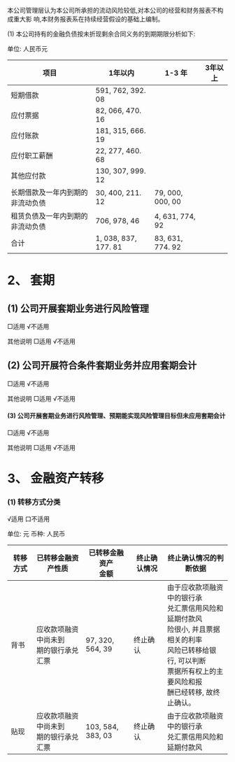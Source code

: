 本公司管理层认为本公司所承担的流动风险较低,对本公司的经营和财务报表不构成重大影 响,本财务报表系在持续经营假设的基础上编制。

(1) 本公司持有的金融负债按未折现剩余合同义务的到期期限分析如下:

单位: 人民币元

| 项目               | 1年以内                 | 1-3 年            | 3年以上 |
|------------------|----------------------|------------------|------|
| 短期借款             | 591, 762, 392. 08    |                  |      |
| 应付票据             | 82, 066, 470. 16     |                  |      |
| 应付账款             | 181, 315, 666. 19    |                  |      |
| 应付职工薪酬           | 22, 277, 460. 68     |                  |      |
| 其他应付款            | 130, 307, 999. 12    |                  |      |
| 长期借款及一年内到期的非流动负债 | 30, 400, 211. 12     | 79, 000, 000, 00 |      |
| 租赁负债及一年内到期的非流动负债 | 706, 978, 46         | 4, 631, 774, 92  |      |
| 合计               | 1, 038, 837, 177. 81 | 83, 631, 774. 92 |      |

# 2、 套期

## (1) 公司开展套期业务进行风险管理

□适用 √不适用

其他说明 □适用 √不适用

## (2) 公司开展符合条件套期业务并应用套期会计

□适用 √不适用

其他说明 □适用 √不适用

#### (3) 公司开展套期业务进行风险管理、预期能实现风险管理目标但未应用套期会计

□适用 √不适用

其他说明 □适用 √不适用

# 3、 金融资产转移

### (1) 转移方式分类

√适用 口不适用

单位: 元 币种: 人民币

| 转移方式 | 已转移金融资产性质              | 已转移金融资产<br>金额     | 终止确认情况 | 终止确认情况的判断依据                                                                                          |
|------|------------------------|-------------------|--------|------------------------------------------------------------------------------------------------------|
| 背书   | 应收款项融资中尚未到<br>期的银行承兑汇票 | 97, 320, 564, 39  | 终止确认   | 由于应收款项融资中的银行承<br>兑汇票信用风险和延期付款风<br>险很小, 并且票据相关的利率<br>风险已转移给银行, 可以判断<br>票据所有权上的主要风险和报<br>酬已经转移, 故终止确认。 |
| 贴现   | 应收款项融资中尚未到<br>期的银行承兑汇票 | 103, 584, 383, 03 | 终止确认   | 由于应收款项融资中的银行承<br>兑汇票信用风险和延期付款风                                                                       |